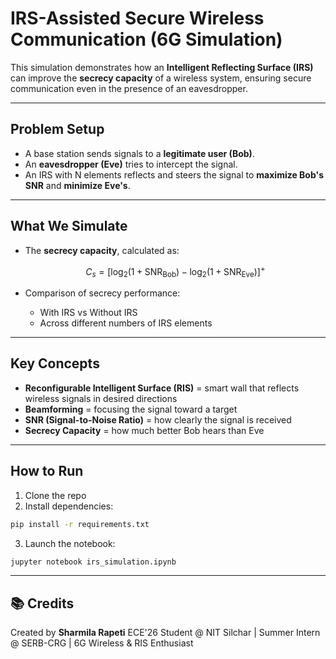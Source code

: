 #  IRS-Assisted Secure Wireless Communication (6G Simulation)

This simulation demonstrates how an **Intelligent Reflecting Surface (IRS)** can improve the **secrecy capacity** of a wireless system, ensuring secure communication even in the presence of an eavesdropper.

---

##  Problem Setup

* A base station sends signals to a **legitimate user (Bob)**.
* An **eavesdropper (Eve)** tries to intercept the signal.
* An IRS with N elements reflects and steers the signal to **maximize Bob's SNR** and **minimize Eve's**.

---

##  What We Simulate

* The **secrecy capacity**, calculated as:

  $$
  C_s = [\log_2(1 + \text{SNR}_\text{Bob}) - \log_2(1 + \text{SNR}_\text{Eve})]^+
  $$

* Comparison of secrecy performance:

  *  With IRS vs  Without IRS
  *  Across different numbers of IRS elements

---

## Key Concepts

* **Reconfigurable Intelligent Surface (RIS)** = smart wall that reflects wireless signals in desired directions
* **Beamforming** = focusing the signal toward a target
* **SNR (Signal-to-Noise Ratio)** = how clearly the signal is received
* **Secrecy Capacity** = how much better Bob hears than Eve

---

## How to Run

1. Clone the repo
2. Install dependencies:

```bash
pip install -r requirements.txt
```

3. Launch the notebook:

```bash
jupyter notebook irs_simulation.ipynb
```

---

## 📚 Credits

Created by **Sharmila Rapeti**
ECE'26 Student @ NIT Silchar | Summer Intern @ SERB-CRG | 6G Wireless & RIS Enthusiast
